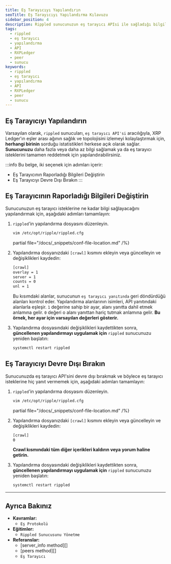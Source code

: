 ```yaml
---
title: Eş Tarayıcıyı Yapılandırın
seoTitle: Eş Tarayıcıyı Yapılandırma Kılavuzu
sidebar_position: 4
description: Rippled sunucunuzun eş tarayıcı APIsi ile sağladığı bilgileri nasıl yapılandıracağınızı öğrenin. Bu kılavuz, raporlanan bilgilerin değiştirilmesi ve eş tarayıcı APIsinin devre dışı bırakılması gibi yöntemleri içerir.
tags: 
  - rippled
  - eş tarayıcı
  - yapılandırma
  - API
  - RXPLedger
  - peer
  - sunucu
keywords: 
  - rippled
  - eş tarayıcı
  - yapılandırma
  - API
  - RXPLedger
  - peer
  - sunucu
---
```


## Eş Tarayıcıyı Yapılandırın

Varsayılan olarak, `rippled` sunucuları, `eş tarayıcı API'si` aracılığıyla, XRP Ledger'ın eşler arası ağının sağlık ve topolojisini izlemeyi kolaylaştırmak için, **herhangi birinin** sorduğu istatistikleri herkese açık olarak sağlar. **Sunucunuzu** daha fazla veya daha az bilgi sağlamak ya da eş tarayıcı isteklerini tamamen reddetmek için yapılandırabilirsiniz.

:::info
Bu belge, iki seçenek için adımları içerir:

- Eş Tarayıcının Raporladığı Bilgileri Değiştirin
- Eş Tarayıcıyı Devre Dışı Bırakın
:::

## Eş Tarayıcının Raporladığı Bilgileri Değiştirin

Sunucunuzun eş tarayıcı isteklerine ne kadar bilgi sağlayacağını yapılandırmak için, aşağıdaki adımları tamamlayın:

1. `rippled`'in yapılandırma dosyasını düzenleyin.

    ```bash
    vim /etc/opt/ripple/rippled.cfg
    ```

    partial file="/docs/_snippets/conf-file-location.md" /%}

2. Yapılandırma dosyanızdaki `[crawl]` kısmını ekleyin veya güncelleyin ve değişiklikleri kaydedin:

    ```bash
    [crawl]
    overlay = 1
    server = 1
    counts = 0
    unl = 1
    ```

    Bu kısımdaki alanlar, sunucunun `eş tarayıcı yanıtında` geri döndürdüğü alanları kontrol eder. Yapılandırma alanlarının isimleri, API yanıtındaki alanlarla eşleşir. `1` değerine sahip bir ayar, alanı yanıtta dahil etmek anlamına gelir. `0` değeri o alanı yanıttan hariç tutmak anlamına gelir. **Bu örnek, her ayar için varsayılan değerleri gösterir.**

3. Yapılandırma dosyasındaki değişiklikleri kaydettikten sonra, **güncellenen yapılandırmayı uygulamak için** `rippled` sunucunuzu yeniden başlatın:

    ```bash
    systemctl restart rippled
    ```

## Eş Tarayıcıyı Devre Dışı Bırakın

Sunucunuzda eş tarayıcı API'sini devre dışı bırakmak ve böylece eş tarayıcı isteklerine hiç yanıt vermemek için, aşağıdaki adımları tamamlayın:

1. `rippled`'in yapılandırma dosyasını düzenleyin.

    ```bash
    vim /etc/opt/ripple/rippled.cfg
    ```

    partial file="/docs/_snippets/conf-file-location.md" /%}

2. Yapılandırma dosyanızdaki `[crawl]` kısmını ekleyin veya güncelleyin ve değişiklikleri kaydedin:

    ```bash
    [crawl]
    0
    ```

    **Crawl kısmındaki tüm diğer içerikleri kaldırın veya yorum haline getirin.**

3. Yapılandırma dosyasındaki değişiklikleri kaydettikten sonra, **güncellenen yapılandırmayı uygulamak için** `rippled` sunucunuzu yeniden başlatın:

    ```bash
    systemctl restart rippled
    ```

---

## Ayrıca Bakınız

- **Kavramlar:**
    - `Eş Protokolü`
- **Eğitimler:**
    - `Rippled Sunucusunu Yönetme`
- **Referanslar:**
    - [server_info method][]
    - [peers method][]
    - `Eş Tarayıcı`

